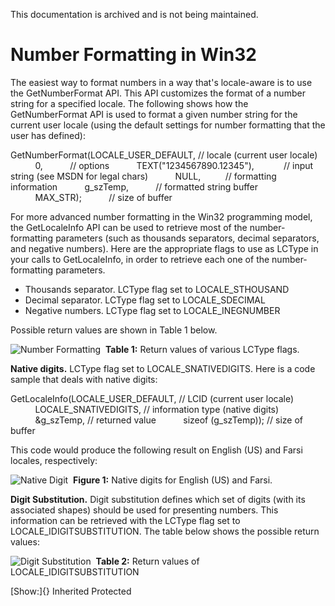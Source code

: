 This documentation is archived and is not being maintained.

# Number Formatting in Win32

The easiest way to format numbers in a way that's locale-aware is to use the GetNumberFormat API. This API customizes the format of a number string for a specified locale. The following shows how the GetNumberFormat API is used to format a given number string for the current user locale (using the default settings for number formatting that the user has defined):

GetNumberFormat(LOCALE\_USER\_DEFAULT, // locale (current user locale)
          0,           // options
          TEXT("1234567890.12345"),            // input string (see MSDN for legal chars)
          NULL,          // formatting information
          g\_szTemp,           // formatted string buffer
          MAX\_STR);           // size of buffer

For more advanced number formatting in the Win32 programming model, the GetLocaleInfo API can be used to retrieve most of the number-formatting parameters (such as thousands separators, decimal separators, and negative numbers). Here are the appropriate flags to use as LCType in your calls to GetLocaleInfo, in order to retrieve each one of the number-formatting parameters.

-   Thousands separator. LCType flag set to LOCALE\_STHOUSAND
-   Decimal separator. LCType flag set to LOCALE\_SDECIMAL
-   Negative numbers. LCType flag set to LOCALE\_INEGNUMBER

Possible return values are shown in Table 1 below.

![Number Formatting](https://i-msdn.sec.s-msft.com/dynimg/IC109839.jpg "Number Formatting") 
**Table 1:** Return values of various LCType flags.

**Native digits.** LCType flag set to LOCALE\_SNATIVEDIGITS. Here is a code sample that deals with native digits:

GetLocaleInfo(LOCALE\_USER\_DEFAULT, // LCID (current user locale)
          LOCALE\_SNATIVEDIGITS, // information type (native digits)
          &g\_szTemp, // returned value
          sizeof (g\_szTemp)); // size of buffer

This code would produce the following result on English (US) and Farsi locales, respectively:

![Native Digit](https://i-msdn.sec.s-msft.com/dynimg/IC124322.jpg "Native Digit") 
**Figure 1:** Native digits for English (US) and Farsi.

**Digit Substitution.** Digit substitution defines which set of digits (with its associated shapes) should be used for presenting numbers. This information can be retrieved with the LCType flag set to LOCALE\_IDIGITSUBSTITUTION. The table below shows the possible return values:

![Digit Substitution](https://i-msdn.sec.s-msft.com/dynimg/IC35857.jpg "Digit Substitution") 
**Table 2:** Return values of LOCALE\_IDIGITSUBSTITUTION

[Show:]{} Inherited Protected

